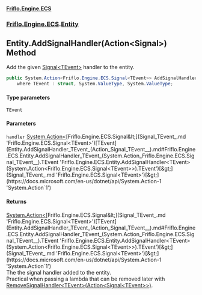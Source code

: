 #### [Friflo.Engine.ECS](index.md 'index')
### [Friflo.Engine.ECS](Friflo.Engine.ECS.md 'Friflo.Engine.ECS').[Entity](Entity.md 'Friflo.Engine.ECS.Entity')

## Entity.AddSignalHandler<TEvent>(Action<Signal<TEvent>>) Method

Add the given [Signal&lt;TEvent&gt;](Signal_TEvent_.md 'Friflo.Engine.ECS.Signal<TEvent>') handler to the entity.

```csharp
public System.Action<Friflo.Engine.ECS.Signal<TEvent>> AddSignalHandler<TEvent>(System.Action<Friflo.Engine.ECS.Signal<TEvent>> handler)
    where TEvent : struct, System.ValueType, System.ValueType;
```
#### Type parameters

<a name='Friflo.Engine.ECS.Entity.AddSignalHandler_TEvent_(System.Action_Friflo.Engine.ECS.Signal_TEvent__).TEvent'></a>

`TEvent`
#### Parameters

<a name='Friflo.Engine.ECS.Entity.AddSignalHandler_TEvent_(System.Action_Friflo.Engine.ECS.Signal_TEvent__).handler'></a>

`handler` [System.Action&lt;](https://docs.microsoft.com/en-us/dotnet/api/System.Action-1 'System.Action`1')[Friflo.Engine.ECS.Signal&lt;](Signal_TEvent_.md 'Friflo.Engine.ECS.Signal<TEvent>')[TEvent](Entity.AddSignalHandler_TEvent_(Action_Signal_TEvent__).md#Friflo.Engine.ECS.Entity.AddSignalHandler_TEvent_(System.Action_Friflo.Engine.ECS.Signal_TEvent__).TEvent 'Friflo.Engine.ECS.Entity.AddSignalHandler<TEvent>(System.Action<Friflo.Engine.ECS.Signal<TEvent>>).TEvent')[&gt;](Signal_TEvent_.md 'Friflo.Engine.ECS.Signal<TEvent>')[&gt;](https://docs.microsoft.com/en-us/dotnet/api/System.Action-1 'System.Action`1')

#### Returns
[System.Action&lt;](https://docs.microsoft.com/en-us/dotnet/api/System.Action-1 'System.Action`1')[Friflo.Engine.ECS.Signal&lt;](Signal_TEvent_.md 'Friflo.Engine.ECS.Signal<TEvent>')[TEvent](Entity.AddSignalHandler_TEvent_(Action_Signal_TEvent__).md#Friflo.Engine.ECS.Entity.AddSignalHandler_TEvent_(System.Action_Friflo.Engine.ECS.Signal_TEvent__).TEvent 'Friflo.Engine.ECS.Entity.AddSignalHandler<TEvent>(System.Action<Friflo.Engine.ECS.Signal<TEvent>>).TEvent')[&gt;](Signal_TEvent_.md 'Friflo.Engine.ECS.Signal<TEvent>')[&gt;](https://docs.microsoft.com/en-us/dotnet/api/System.Action-1 'System.Action`1')  
The the signal handler added to the entity.<br/>
            Practical when passing a lambda that can be removed later with [RemoveSignalHandler&lt;TEvent&gt;(Action&lt;Signal&lt;TEvent&gt;&gt;)](Entity.RemoveSignalHandler_TEvent_(Action_Signal_TEvent__).md 'Friflo.Engine.ECS.Entity.RemoveSignalHandler<TEvent>(System.Action<Friflo.Engine.ECS.Signal<TEvent>>)').